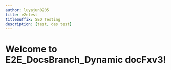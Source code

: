 ```yaml
---
author: luyajun0205
title: e2etest
titleSuffix: SEO Testing
description: [test, des test]
---
```


# Welcome to E2E_DocsBranch_Dynamic docFxv3!
